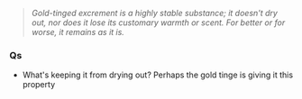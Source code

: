 >_Gold-tinged excrement is a highly stable substance; it doesn't dry out, nor does it lose its customary warmth or scent. For better or for worse, it remains as it is._

### Qs
- What's keeping it from drying out? 
  Perhaps the gold tinge is giving it this property